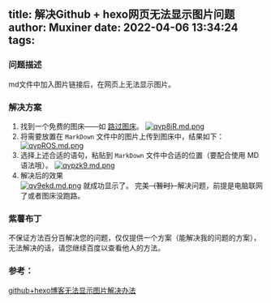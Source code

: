 title: 解决Github + hexo网页无法显示图片问题
author: Muxiner
date: 2022-04-06 13:34:24
tags:
---

### 问题描述
md文件中加入图片链接后，在网页上无法显示图片。  
<!--more-->

### 解决方案

1. 找到一个免费的图床——如 [路过图床](https://imgtu.com/)。
   [![qvp8iR.md.png](https://s1.ax1x.com/2022/04/06/qvp8iR.md.png)](https://imgtu.com/i/qvp8iR)
2. 将需要放置在 `MarkDown` 文件中的图片上传到图床中，结果如下：
   [![qvpROS.md.png](https://s1.ax1x.com/2022/04/06/qvpROS.md.png)](https://imgtu.com/i/qvpROS)
3. 选择上述合适的语句，粘贴到 `MarkDown` 文件中合适的位置（要配合使用 MD 语法哦）。
   [![qvpzk9.md.png](https://s1.ax1x.com/2022/04/06/qvpzk9.md.png)](https://imgtu.com/i/qvpzk9)
4. 解决后的效果  
    [![qv9ekd.md.png](https://s1.ax1x.com/2022/04/06/qv9ekd.md.png)](https://imgtu.com/i/qv9ekd)
    就成功显示了。
    完美~~（暂时）~~解决问题，前提是电脑联网了或者图床没跑路。

### 紫薯布丁
不保证方法百分百解决您的问题，仅仅提供一个方案（能解决我的问题的方案），无法解决的话，请您继续百度以查看他人的方法。  

### 参考：  
[github+hexo博客无法显示图片解决办法](https://www.dazhuanlan.com/2019/10/16/5da647c849379/)